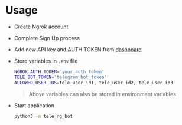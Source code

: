 # Usage

- Create Ngrok account

- Complete Sign Up process

- Add new API key and AUTH TOKEN from [dashboard](https://dashboard.ngrok.com/api)

- Store variables in `.env` file

  ```bash
  NGROK_AUTH_TOKEN='your_auth_token'
  TELE_BOT_TOKEN='telegram_bot_token'
  ALLOWED_USER_IDS=tele_user_id1, tele_user_id2, tele_user_id3
  ```

  > Above variables can also be stored in environment variables

- Start application

  ```bash
  python3 -m tele_ng_bot
  ```
